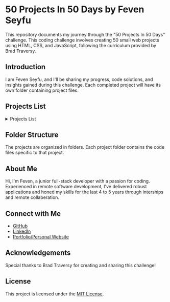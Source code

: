 # 50 Projects In 50 Days by Feven Seyfu

This repository documents my journey through the "50 Projects In 50 Days" challenge. This coding challenge involves creating 50 small web projects using HTML, CSS, and JavaScript, following the curriculum provided by Brad Traversy.

## Introduction

I am Feven Seyfu, and I'll be sharing my progress, code solutions, and insights gained during this challenge. Each completed project will have its own folder containing project files.

## Projects List 

<details>
<summary>Projects List</summary>

### Day 1: [Expanding Cards](https://github.com/FevenSeyfu/50-projects-50-day-Feven)
- Dynamic and visually appealing card layouts with HTML, CSS, and JavaScript.A list of image cards that expand on click.
- Focus Point : CSS Transform, Transition and JS event handling

### Day 2: [Progress Steps](https://github.com/FevenSeyfu/50-projects-50-day-Feven)
- Dynamic and visually appealing circles taking track of progress in respone to button click with HTML, CSS, and JavaScript
- Focus Point : CSS Transform, Transition and JS event handling

### Day 3: [Rotating Navigation Animation](https://github.com/FevenSeyfu/50-projects-50-day-Feven)
- Rotating Navigation Animation :  A ui with close and open button with rotating animation to hide or show the Navigation menu built with HTML, CSS, and JavaScript.
- Focus point : CSS Transform and Transition

### Day 4: [Hidden Search  Widget](https://github.com/FevenSeyfu/50-projects-50-day-Feven)
- Hidden Search  Widget : A Search bar widget with transition where the search input is only visible and on focus on click and hidden on click of the icon built with HTML, CSS, and JavaScript.
- Focus point : CSS Transition and Transform

### Day 5: [Blurry Loading](https://github.com/FevenSeyfu/50-projects-50-day-Feven)
- Blurry Loading : A Blurry image loading on page reload with counting percentile built with HTML, CSS, and JavaScript.
- Focus point : CSS filter property and background image

### Day 6: [Scroll Animation](https://github.com/FevenSeyfu/50-projects-50-day-Feven)
- Scroll Animation : A scroll animation with container boxes where boxes slide to be visible on scroll, for even numbered boxes slide from left and odd from right, built with HTML, CSS, and JavaScript.
- Focus point : CSS transfrom and transition,JS on scroll event and getBoundingClientRect function

### Day 7: [Split Landing page](https://github.com/FevenSeyfu/50-projects-50-day-Feven)
- Split Landing page : A Landing page with split cards that enlarge or minimize on hover with smooth transitions, built with HTML, CSS, and JavaScript.
- Focus point : CSS transfrom and transition,JS mouseenter and mouseleave events

### Day 8: [Form Wave Animation](https://github.com/FevenSeyfu/50-projects-50-day-Feven)
- Form Wave Animation : A login form ui that creates wavy animation and change colors of the labels when input field is active or in focus, built with HTML, CSS, and JavaScript.
- Focus point : CSS transfrom and transition,HTML form

### Day 9: [Sound Board](https://github.com/FevenSeyfu/50-projects-50-day-Feven)
- Sound Board : A clickable card that plays an audio depending on the clicked sound name, built with HTML, CSS, and JavaScript.
- Focus point : HTML audio element, JS event handling and play()

### Day 10: [Dad Jokes](https://github.com/FevenSeyfu/50-projects-50-day-Feven)
- Dad Jokes: An app that fetches and displays random jokes from an api with a click of a button , built with HTML, CSS, and JavaScript.
- Focus point : Javascript -event handling, Api call, Fetch()

### Day 11: [Event KeyCodes](https://github.com/FevenSeyfu/50-projects-50-day-Feven)
- Event KeyCodes: A mini app when key press that renders details of Key like the key,key code(numerical) and key code for the pressed key, built with HTML, CSS, and JavaScript.
- Focus point : Javascript -event handling on key down, html-small element

### Day 12: [FAQ Collapse](https://github.com/FevenSeyfu/50-projects-50-day-Feven)
- FAQ Collapse: A mini app that display FAQ with a toggle button to hide and expand details, built with HTML, CSS, and JavaScript.
- Focus point : Javascript Event Handler, HTML and css-toggle,  fontawesome icons

### Day 13: [Random Choice Picker](https://github.com/FevenSeyfu/50-projects-50-day-Feven)
- Random Choice Picker : A mini project that creats tags from input separate each tag when encounter comma,and picks random tag on inter, built with HTML, CSS, and JavaScript.
- Focus point : Javascript Event Handler(keyup),asynch with setInterval(),setTimeout() HTML and css-style spans

### Day 14: [Animated Navigation](https://github.com/FevenSeyfu/50-projects-50-day-Feven)
- Animated Navigation : A  Nav bar that is active or hidden on a click of a button with cool animation to for transition, built with HTML, CSS, and JavaScript.
- Focus point : Javascript Event Handler(click) and toggel class,HTML and css-animation with transition and transformations

### Day 15: [Incrementing Counter](https://github.com/FevenSeyfu/50-projects-50-day-Feven)
- Incrementing Counter : A UI to diplay social media counts with an incrementing counter starting from zero to total, built with HTML, CSS, and JavaScript.
- Focus point : Javascript incementing counter,font awesome Icons

### Day 16: [Drink Water](https://github.com/FevenSeyfu/50-projects-50-day-Feven)
- Drink Water : A mini app to track water in take with a click of a button, built with HTML, CSS, and JavaScript.
- Focus point : Javascript event handling,CSS shapes with border

### Day 18: [Background Slider](https://github.com/FevenSeyfu/50-projects-50-day-Feven)
- Background Slider: A UI with background image and a slider to view the focused image, with a left and righ arrow click can slide between images, built with HTML, CSS, and JavaScript.
- Focus point : Javascript event handling,CSS background image and cover, psudo-element before

### Day 19: [Theme Clock](https://github.com/FevenSeyfu/50-projects-50-day-Feven)
- Theme Clock: A simple app that displays time and date with both digital and analogy clock integrated with toggle button to change theme to light/ dark on click, built with HTML, CSS, and JavaScript.
- Focus point : Javascript event handling,Date(),CSS-changing theme
</details>

## Folder Structure

The projects are organized in folders. Each project folder contains the code files specific to that project.

## About Me

Hi, I'm Feven, a junior full-stack developer with a passion for coding. Experienced in remote software development, I've delivered robust applications and honed my skills for the last 4 to 5 years through interships and remote collaberation. 

## Connect with Me

- [GitHub](https://github.com/FevenSeyfu)
- [LinkedIn](https://www.linkedin.com/in/fevenseyfu/)
- [Portfolio/Personal Website](https://fevenseyfu.github.io/Feven-portfolio-v1/)

## Acknowledgements

Special thanks to Brad Traversy for creating and sharing this challenge!

## License

This project is licensed under the [MIT License](LICENSE).
